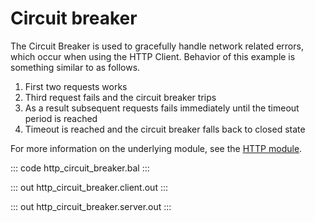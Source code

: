 # Circuit breaker

The Circuit Breaker is used to gracefully handle network related errors, which occur when using the HTTP Client. Behavior of this example is something similar to as follows.

1. First two requests works
2. Third request fails and the circuit breaker trips
3. As a result subsequent requests fails immediately until the timeout period is reached
4. Timeout is reached and the circuit breaker falls back to closed state

For more information on the underlying module, see the [HTTP module](https://lib.ballerina.io/ballerina/http/latest/).

::: code http_circuit_breaker.bal :::

::: out http_circuit_breaker.client.out :::

::: out http_circuit_breaker.server.out :::